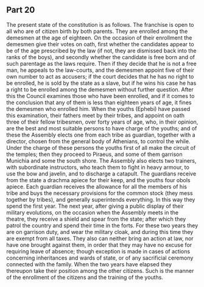 ## Part 20

The present state of the constitution is as follows.
The franchise is open to all who are of citizen birth by both parents.
They are enrolled among the demesmen at the age of eighteen.
On the occasion of their enrollment the demesmen give their votes on oath, first whether the candidates appear to be of the age prescribed by the law (if not, they are dismissed back into the ranks of the boys), and secondly whether the candidate is free born and of such parentage as the laws require.
Then if they decide that he is not a free man, he appeals to the law-courts, and the demesmen appoint five of their own number to act as accusers; if the court decides that he has no right to be enrolled, he is sold by the state as a slave, but if he wins his case he has a right to be enrolled among the demesmen without further question.
After this the Council examines those who have been enrolled, and if it comes to the conclusion that any of them is less than eighteen years of age, it fines the demesmen who enrolled him.
When the youths (Ephebi) have passed this examination, their fathers meet by their tribes, and appoint on oath three of their fellow tribesmen, over forty years of age, who, in their opinion, are the best and most suitable persons to have charge of the youths; and of these the Assembly elects one from each tribe as guardian, together with a director, chosen from the general body of Athenians, to control the while.
Under the charge of these persons the youths first of all make the circuit of the temples; then they proceed to Piraeus, and some of them garrison Munichia and some the south shore.
The Assembly also elects two trainers, with subordinate instructors, who teach them to fight in heavy armour, to use the bow and javelin, and to discharge a catapult.
The guardians receive from the state a drachma apiece for their keep, and the youths four obols apiece.
Each guardian receives the allowance for all the members of his tribe and buys the necessary provisions for the common stock (they mess together by tribes), and generally superintends everything.
In this way they spend the first year.
The next year, after giving a public display of their military evolutions, on the occasion when the Assembly meets in the theatre, they receive a shield and spear from the state; after which they patrol the country and spend their time in the forts.
For these two years they are on garrison duty, and wear the military cloak, and during this time they are exempt from all taxes.
They also can neither bring an action at law, nor have one brought against them, in order that they may have no excuse for requiring leave of absence; though exception is made in cases of actions concerning inheritances and wards of state, or of any sacrificial ceremony connected with the family.
When the two years have elapsed they thereupon take their position among the other citizens.
Such is the manner of the enrollment of the citizens and the training of the youths.

